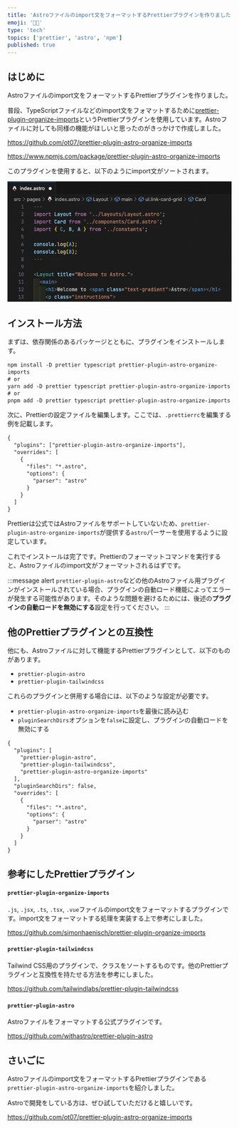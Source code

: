 ```yaml
---
title: 'Astroファイルのimport文をフォーマットするPrettierプラグインを作りました'
emoji: '🧑‍🚀'
type: 'tech'
topics: ['prettier', 'astro', 'npm']
published: true
---
```


## はじめに

Astroファイルのimport文をフォーマットするPrettierプラグインを作りました。

普段、TypeScriptファイルなどのimport文をフォマットするために[prettier-plugin-organize-imports](https://github.com/simonhaenisch/prettier-plugin-organize-imports)というPrettierプラグインを使用しています。Astroファイルに対しても同様の機能がほしいと思ったのがきっかけで作成しました。

https://github.com/ot07/prettier-plugin-astro-organize-imports

https://www.npmjs.com/package/prettier-plugin-astro-organize-imports

このプラグインを使用すると、以下のようにimport文がソートされます。

![](/images/prettier-plugin-astro-organize-imports/demo.gif)

## インストール方法

まずは、依存関係のあるパッケージとともに、プラグインをインストールします。

```shell
npm install -D prettier typescript prettier-plugin-astro-organize-imports
# or
yarn add -D prettier typescript prettier-plugin-astro-organize-imports
# or
pnpm add -D prettier typescript prettier-plugin-astro-organize-imports
```

次に、Prettierの設定ファイルを編集します。ここでは、`.prettierrc`を編集する例を記載します。

```json: .prettierrc
{
  "plugins": ["prettier-plugin-astro-organize-imports"],
  "overrides": [
    {
      "files": "*.astro",
      "options": {
        "parser": "astro"
      }
    }
  ]
}
```

Prettierは公式ではAstroファイルをサポートしていないため、`prettier-plugin-astro-organize-imports`が提供する`astro`パーサーを使用するように設定しています。

これでインストールは完了です。Prettierのフォーマットコマンドを実行すると、Astroファイルのimport文がフォーマットされるはずです。

:::message alert
`prettier-plugin-astro`などの他のAstroファイル用プラグインがインストールされている場合、プラグインの自動ロード機能によってエラーが発生する可能性があります。そのような問題を避けるためには、後述の**プラグインの自動ロードを無効にする**設定を行ってください。
:::

## 他のPrettierプラグインとの互換性

他にも、Astroファイルに対して機能するPrettierプラグインとして、以下のものがあります。

- `prettier-plugin-astro`
- `prettier-plugin-tailwindcss`

これらのプラグインと併用する場合には、以下のような設定が必要です。

- `prettier-plugin-astro-organize-imports`を最後に読み込む
- `pluginSearchDirs`オプションを`false`に設定し、プラグインの自動ロードを無効にする

```json: .prettierrc
{
  "plugins": [
    "prettier-plugin-astro",
    "prettier-plugin-tailwindcss",
    "prettier-plugin-astro-organize-imports"
  ],
  "pluginSearchDirs": false,
  "overrides": [
    {
      "files": "*.astro",
      "options": {
        "parser": "astro"
      }
    }
  ]
}
```

## 参考にしたPrettierプラグイン

#### `prettier-plugin-organize-imports`

`.js`, `.jsx`, `.ts`, `.tsx`, `.vue`ファイルのimport文をフォーマットするプラグインです。import文をフォーマットする処理を実装する上で参考にしました。

https://github.com/simonhaenisch/prettier-plugin-organize-imports

#### `prettier-plugin-tailwindcss`

Tailwind CSS用のプラグインで、クラスをソートするものです。他のPrettierプラグインと互換性を持たせる方法を参考にしました。

https://github.com/tailwindlabs/prettier-plugin-tailwindcss

#### `prettier-plugin-astro`

Astroファイルをフォーマットする公式プラグインです。

https://github.com/withastro/prettier-plugin-astro

## さいごに

Astroファイルのimport文をフォーマットするPrettierプラグインである`prettier-plugin-astro-organize-imports`を紹介しました。

Astroで開発をしている方は、ぜひ試していただけると嬉しいです。

https://github.com/ot07/prettier-plugin-astro-organize-imports
